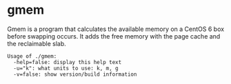 gmem
====

Gmem is a program that calculates the available memory on a CentOS 6 box before swapping occurs.  It adds the free memory with the page cache and the reclaimable slab.

```
Usage of ./gmem:
  -help=false: display this help text
  -u="k": what units to use: k, m, g
  -v=false: show version/build information
```
